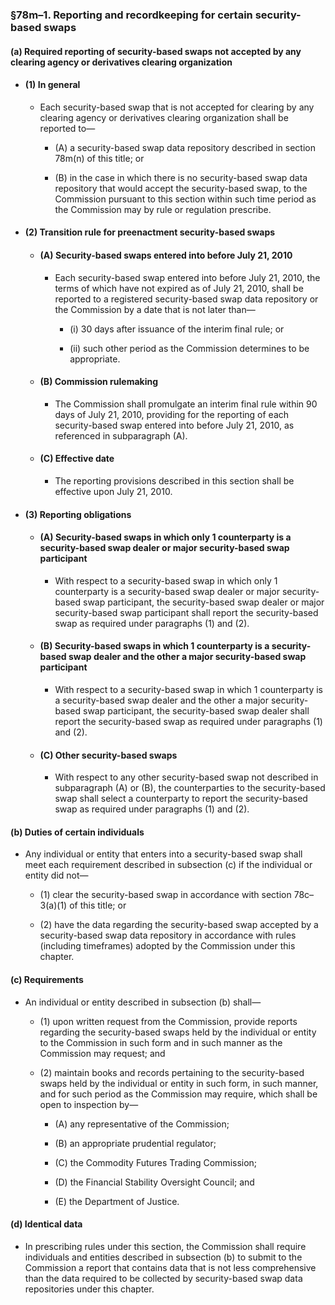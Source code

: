 ### §78m–1. Reporting and recordkeeping for certain security-based swaps
#### (a) Required reporting of security-based swaps not accepted by any clearing agency or derivatives clearing organization
* #### (1) In general
  * Each security-based swap that is not accepted for clearing by any clearing agency or derivatives clearing organization shall be reported to—

    * (A) a security-based swap data repository described in section 78m(n) of this title; or

    * (B) in the case in which there is no security-based swap data repository that would accept the security-based swap, to the Commission pursuant to this section within such time period as the Commission may by rule or regulation prescribe.

* #### (2) Transition rule for preenactment security-based swaps
  * #### (A) Security-based swaps entered into before July 21, 2010
    * Each security-based swap entered into before July 21, 2010, the terms of which have not expired as of July 21, 2010, shall be reported to a registered security-based swap data repository or the Commission by a date that is not later than—

      * (i) 30 days after issuance of the interim final rule; or

      * (ii) such other period as the Commission determines to be appropriate.

  * #### (B) Commission rulemaking
    * The Commission shall promulgate an interim final rule within 90 days of July 21, 2010, providing for the reporting of each security-based swap entered into before July 21, 2010, as referenced in subparagraph (A).

  * #### (C) Effective date
    * The reporting provisions described in this section shall be effective upon July 21, 2010.

* #### (3) Reporting obligations
  * #### (A) Security-based swaps in which only 1 counterparty is a security-based swap dealer or major security-based swap participant
    * With respect to a security-based swap in which only 1 counterparty is a security-based swap dealer or major security-based swap participant, the security-based swap dealer or major security-based swap participant shall report the security-based swap as required under paragraphs (1) and (2).

  * #### (B) Security-based swaps in which 1 counterparty is a security-based swap dealer and the other a major security-based swap participant
    * With respect to a security-based swap in which 1 counterparty is a security-based swap dealer and the other a major security-based swap participant, the security-based swap dealer shall report the security-based swap as required under paragraphs (1) and (2).

  * #### (C) Other security-based swaps
    * With respect to any other security-based swap not described in subparagraph (A) or (B), the counterparties to the security-based swap shall select a counterparty to report the security-based swap as required under paragraphs (1) and (2).

#### (b) Duties of certain individuals
* Any individual or entity that enters into a security-based swap shall meet each requirement described in subsection (c) if the individual or entity did not—

  * (1) clear the security-based swap in accordance with section 78c–3(a)(1) of this title; or

  * (2) have the data regarding the security-based swap accepted by a security-based swap data repository in accordance with rules (including timeframes) adopted by the Commission under this chapter.

#### (c) Requirements
* An individual or entity described in subsection (b) shall—

  * (1) upon written request from the Commission, provide reports regarding the security-based swaps held by the individual or entity to the Commission in such form and in such manner as the Commission may request; and

  * (2) maintain books and records pertaining to the security-based swaps held by the individual or entity in such form, in such manner, and for such period as the Commission may require, which shall be open to inspection by—

    * (A) any representative of the Commission;

    * (B) an appropriate prudential regulator;

    * (C) the Commodity Futures Trading Commission;

    * (D) the Financial Stability Oversight Council; and

    * (E) the Department of Justice.

#### (d) Identical data
* In prescribing rules under this section, the Commission shall require individuals and entities described in subsection (b) to submit to the Commission a report that contains data that is not less comprehensive than the data required to be collected by security-based swap data repositories under this chapter.